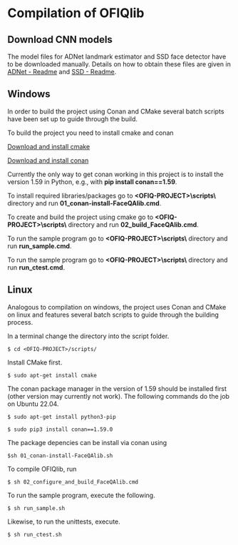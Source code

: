 # Compilation of OFIQlib

## Download CNN models

The model files for ADNet landmark estimator and SSD face detector have to be downloaded manually.
Details on how to obtain these files are given in [ADNet - Readme](../data/models/adnet/README.md)
and [SSD - Readme](../data/models/ssd_facedetect/README.md).

## Windows

In order to build the project using Conan and CMake several batch scripts have been set up to guide through the build.

To build the project you need to install cmake and conan

[Download and install cmake](https://cmake.org/)

[Download and install conan](https://conan.io/)

Currently the only way to get conan working in this project is to install the version 1.59 in Python, e.g., with **pip install conan==1.59**.

To install required libraries/packages go to **\<OFIQ-PROJECT\>\scripts\\** directory and run **01_conan-install-FaceQAlib.cmd**.

To create and build the project using cmake go to **\<OFIQ-PROJECT\>\scripts\\** directory and run **02_build_FaceQAlib.cmd**.

To run the sample program go to **\<OFIQ-PROJECT\>\scripts\\** directory and run **run_sample.cmd**.

To run the sample program go to **\<OFIQ-PROJECT\>\scripts\\** directory and run **run_ctest.cmd**.

## Linux

Analogous to compilation on windows, the project uses Conan and CMake on linux and features several batch scripts to guide through the building process.

In a terminal change the directory into the script folder.
```
$ cd <OFIQ-PROJECT>/scripts/
```

Install CMake first.
```
$ sudo apt-get install cmake
```

The conan package manager in the version of 1.59 should be installed first (other version may currently not work). The following commands do the job on Ubuntu 22.04.

```
$ sudo apt-get install python3-pip

$ sudo pip3 install conan==1.59.0
```

The package depencies can be install via conan using
```
$sh 01_conan-install-FaceQAlib.sh
```

To compile OFIQlib, run

```
$ sh 02_configure_and_build_FaceQAlib.cmd
```

To run the sample program, execute the following.
```
$ sh run_sample.sh
```

Likewise, to run the unittests, execute.
```
$ sh run_ctest.sh
```
